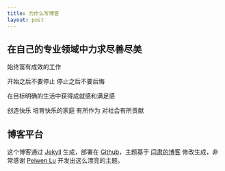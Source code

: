 ```yaml
---
title: 为什么写博客
layout: post
---
```


## 在自己的专业领域中力求尽善尽美

始终富有成效的工作

开始之后不要停止 停止之后不要后悔

在目标明确的生活中获得成就感和满足感

创造快乐  培育快乐的家庭  有所作为  对社会有所贡献


## 博客平台

这个博客通过 [Jekyll](http://jekyllrb.com/) 生成，部署在 [Github](https://pages.github.com)，主题基于 [闫肃的博客](https://suyan.github.io) 修改生成，非常感谢 [Peiwen Lu](https://github.com/P233) 开发出这么漂亮的主题。

